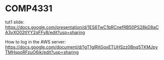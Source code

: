 # COMP4331
tut1 slide:
https://docs.google.com/presentation/d/1ES6TwC1bRCnefRB50PS28kD8aCA3vXO02tIYY2qFFy8/edit?usp=sharing

  
  How to log in the AWS server:
https://docs.google.com/document/d/1gT1gIRjtGoxETUHSzz0Bnq5TKMJpyTMHspoRFzuO6ik/edit?usp=sharing


